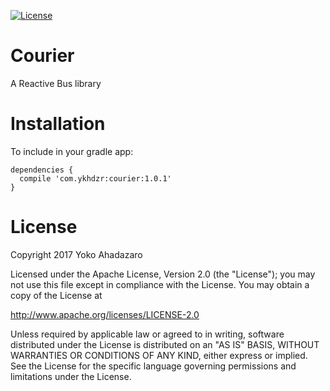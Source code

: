 [![License](https://img.shields.io/github/license/pluscubed/recycler-fast-scroll.svg)](https://www.apache.org/licenses/LICENSE-2.0.html)

# Courier
A Reactive Bus library

Installation
=======
To include in your gradle app:

	dependencies {
	  compile 'com.ykhdzr:courier:1.0.1'
	}

License
=======

Copyright 2017 Yoko Ahadazaro

Licensed under the Apache License, Version 2.0 (the "License");
you may not use this file except in compliance with the License.
You may obtain a copy of the License at

http://www.apache.org/licenses/LICENSE-2.0

Unless required by applicable law or agreed to in writing, software
distributed under the License is distributed on an "AS IS" BASIS,
WITHOUT WARRANTIES OR CONDITIONS OF ANY KIND, either express or implied.
See the License for the specific language governing permissions and
limitations under the License.

